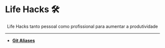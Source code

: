 # Life Hacks 🛠️ 

<p align="center">
    Life Hacks tanto pessoal como profissional para aumentar a produtividade
</p>

-------

- [**Git Aliases**](https://gist.github.com/beatrizoliveiira/4fae05faa74639500de8b6026dddf39c)
